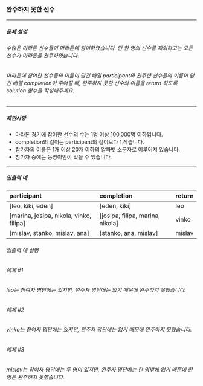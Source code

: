 ### 완주하지 못한 선수

***

##### 문제 설명
###### 수많은 마라톤 선수들이 마라톤에 참여하였습니다. 단 한 명의 선수를 제외하고는 모든 선수가 마라톤을 완주하였습니다.
###### 마라톤에 참여한 선수들의 이름이 담긴 배열 participant와 완주한 선수들의 이름이 담긴 배열 completion이 주어질 때, 완주하지 못한 선수의 이름을 return 하도록 solution 함수를 작성해주세요.

***

##### 제한사항
* 마라톤 경기에 참여한 선수의 수는 1명 이상 100,000명 이하입니다.
* completion의 길이는 participant의 길이보다 1 작습니다.
* 참가자의 이름은 1개 이상 20개 이하의 알파벳 소문자로 이루어져 있습니다.
* 참가자 중에는 동명이인이 있을 수 있습니다.

***

##### 입출력 예
participant                            |completion                       |	return|
|:--                                   |:--                              |:--
[leo, kiki, eden]                      |	[eden, kiki]                   |	leo   |
[marina, josipa, nikola, vinko, filipa]| [josipa, filipa, marina, nikola]|	vinko |
[mislav, stanko, mislav, ana]          |	[stanko, ana, mislav]          |	mislav|

###### 입출력 예 설명
###### 예제 #1
###### leo는 참여자 명단에는 있지만, 완주자 명단에는 없기 때문에 완주하지 못했습니다.

###### 예제 #2
###### vinko는 참여자 명단에는 있지만, 완주자 명단에는 없기 때문에 완주하지 못했습니다.

###### 예제 #3
###### mislav는 참여자 명단에는 두 명이 있지만, 완주자 명단에는 한 명밖에 없기 때문에 한명은 완주하지 못했습니다.
